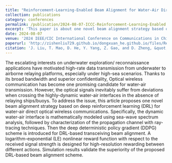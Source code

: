 ```yaml
---
title: "Reinforcement-Learning-Enabled Beam Alignment for Water-Air Direct Optical Wireless Communications"
collection: publications
category: conferences
permalink: /publication/2024-08-07-ICCC-Reinforcement-Learning-Enabled Beam Alignment for Water-Air Direct Optical Wireless Communications-number-10
excerpt: 'This paper is about one novel beam alignment strategy based on deep reinforcement learning (DRL) for water-air direct optical wireless communications.'
date: 2024-08-07
venue: '2024 IEEE/CIC International Conference on Communications in China (ICCC)'
paperurl: 'http://zishenliu729.github.io/dongxuan_he.github.io/files/Reinforcement-Learning-Enabled_Beam_Alignment_for_Water-Air_Direct_Optical_Wireless_Communications.pdf'
citation: 'J. Liu, T. Mao, D. He, Y. Yang, Z. Gao, and D. Zheng, &quot;Reinforcement-Learning-Enabled Beam Alignment for Water-Air Direct Optical Wireless Communications,&quot; in <i>Proc. 2024 IEEE/CIC International Conference on Communications in China (ICCC)</i>, Hangzhou, China, 2024, pp. 138-143.'
---
```


The escalating interests on underwater exploration/ reconnaissance applications have motivated high-rate data transmission from underwater to airborne relaying platforms, especially under high-sea scenarios. Thanks to its broad bandwidth and superior confidentiality, Optical wireless communication has become one promising candidate for water-air transmission. However, the optical signals inevitably suffer from deviations when crossing the highly-dynamic water-air interfaces in the absence of relaying ships/buoys. To address the issue, this article proposes one novel beam alignment strategy based on deep reinforcement learning (DRL) for water-air direct optical wireless communications. Specifically, the dynamic water-air interface is mathematically modeled using sea-wave spectrum analysis, followed by characterization of the propagation channel with ray-tracing techniques. Then the deep deterministic policy gradient (DDPG) scheme is introduced for DRL-based transceiving beam alignment. A logarithm-exponential (LE) nonlinear reward function with respect to the received signal strength is designed for high-resolution rewarding between different actions. Simulation results validate the superiority of the proposed DRL-based beam alignment scheme.
